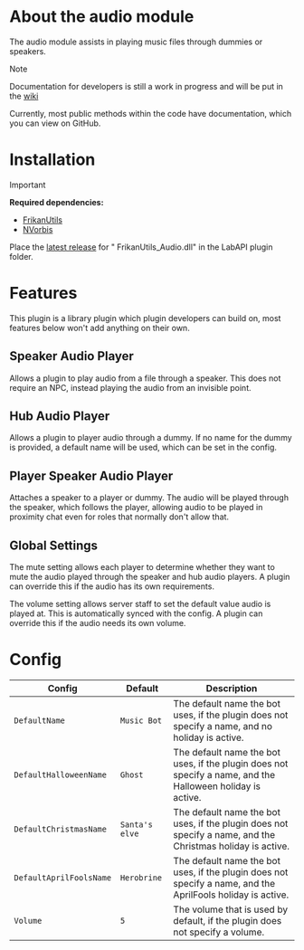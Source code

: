 # About the audio module

The audio module assists in playing music files through dummies or speakers.

> [!NOTE]
> Documentation for developers is still a work in progress and will be put in
> the [wiki](https://github.com/FrikandelbroodjeCommunity/FrikanUtils/wiki)
>
> Currently, most public methods within the code have documentation, which you can view on GitHub.

# Installation

> [!IMPORTANT]
> **Required dependencies:**
>  - [FrikanUtils](../FrikanUtils/README.md)
>  - [NVorbis](https://github.com/NVorbis/NVorbis/releases/tag/v0.10.5)

Place the [latest release](https://github.com/FrikandelbroodjeCommunity/FrikanUtils/releases/latest) for "
FrikanUtils_Audio.dll" in the LabAPI plugin folder.

# Features

This plugin is a library plugin which plugin developers can build on, most features below won't add anything on their
own.

## Speaker Audio Player

Allows a plugin to play audio from a file through a speaker. This does not require an NPC, instead playing the audio
from an invisible point.

## Hub Audio Player

Allows a plugin to player audio through a dummy. If no name for the dummy is provided, a default name will be used,
which can be set in the config.

## Player Speaker Audio Player

Attaches a speaker to a player or dummy. The audio will be played through the speaker, which follows the player,
allowing audio to be played in proximity chat even for roles that normally don't allow that.

## Global Settings

The mute setting allows each player to determine whether they want to mute the audio played through the speaker and hub
audio players. A plugin can override this if the audio has its own requirements.

The volume setting allows server staff to set the default value audio is played at. This is automatically synced with
the config. A plugin can override this if the audio needs its own volume.

# Config

| Config                  | Default        | Description                                                                                                 |
|-------------------------|----------------|-------------------------------------------------------------------------------------------------------------|
| `DefaultName`           | `Music Bot`    | The default name the bot uses, if the plugin does not specify a name, and no holiday is active.             |
| `DefaultHalloweenName`  | `Ghost`        | The default name the bot uses, if the plugin does not specify a name, and the Halloween holiday is active.  |
| `DefaultChristmasName`  | `Santa's elve` | The default name the bot uses, if the plugin does not specify a name, and the Christmas holiday is active.  |
| `DefaultAprilFoolsName` | `Herobrine`    | The default name the bot uses, if the plugin does not specify a name, and the AprilFools holiday is active. |
| `Volume`                | `5`            | The volume that is used by default, if the plugin does not specify a volume.                                |